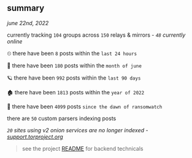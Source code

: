 
## summary
_june 22nd, 2022_

currently tracking `104` groups across `150` relays & mirrors - _`48` currently online_

⏲ there have been `8` posts within the `last 24 hours`

🦈 there have been `180` posts within the `month of june`

🪐 there have been `992` posts within the `last 90 days`

🏚 there have been `1813` posts within the `year of 2022`

🦕 there have been `4099` posts `since the dawn of ransomwatch`

there are `50` custom parsers indexing posts

_`20` sites using v2 onion services are no longer indexed - [support.torproject.org](https://support.torproject.org/onionservices/v2-deprecation/)_

> see the project [README](https://github.com/joshhighet/ransomwatch#ransomwatch--) for backend technicals
